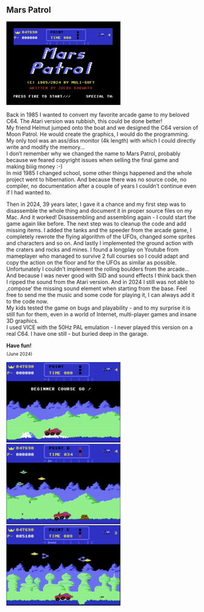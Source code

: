 ## Mars Patrol

<img src="Mars%20Patrol%201.png" alt="Titel" width="300" />

Back in 1985 I wanted to convert my favorite arcade game to my beloved C64. The Atari version was rubbish, this could be done better!  
My friend Helmut jumped onto the boat and we designed the C64 version of Moon Patrol. He would create the graphics, I would do the programming. 
My only tool was an ass/diss monitor (4k length) with which I could directly write and modify the memory…  
I don’t remember why we changed the name to Mars Patrol, probably because we feared copyright issues when selling the final game and making biiig money :-)  
In mid 1985 I changed school, some other things happened and the whole project went to hibernation. And because there was no source code, no compiler, no documentation after a couple of years I couldn’t continue even if I had wanted to.

Then in 2024, 39 years later, I gave it a chance and my first step was to disassemble the whole thing and document it in proper source files on my Mac. And it worked! Disassembling and assembling again - I could start the game again like before. The next step was to cleanup the code and add missing items. I added the tanks and the speeder from the arcade game, I completely rewrote the flying algorithm of the UFOs, changed some sprites and characters and so on. And lastly I implemented the ground action with the craters and rocks and mines. I found a longplay on Youtube from mameplayer who managed to survive 2 full courses so I could adapt and copy the action on the floor and for the UFOs as similar as possible. Unfortunately I couldn’t implement the rolling boulders from the arcade… And because I was never good with SID and sound effects I think back then I ripped the sound from the Atari version. And in 2024 I still was not able to ‚compose‘ the missing sound element when starting from the base. Feel free to send me the music and some code for playing it, I can always add it to the code now.  
My kids tested the game on bugs and playability - and to my surprise it is still fun for them, even in a world of Internet, multi-player games and insane 3D graphics.  
I used VICE with the 50Hz PAL emulation - I never played this version on a real C64. I have one still - but buried deep in the garage.

**Have fun!**  
<sub>(June 2024)</sub>

<img src="Mars%20Patrol%202.png" alt="Base" width="300" /> <img src="Mars%20Patrol%203.png" alt="Mountains" width="300" /> <img src="Mars%20Patrol%204.png" alt="City" width="300" />
